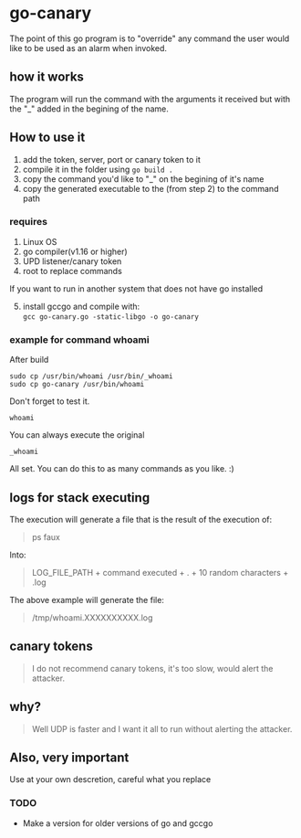 # go-canary

The point of this go program is to "override" any command the user would like to be used as an alarm when invoked.

## how it works
The program will run the command with the arguments it received but with the "_" added in the begining of the name.

## How to use it

1. add the token, server, port or canary token to it
2. compile it in the folder using ```go build .```
3. copy the command you'd like to "_" on the begining of it's name
4. copy the generated executable to the (from step 2) to the command path

### requires

1. Linux OS
2. go compiler(v1.16 or higher)
3. UPD listener/canary token
4. root to replace commands

If you want to run in another system that does not have go installed

5. install gccgo and compile with:  
```gcc go-canary.go -static-libgo -o go-canary```

### example for command **whoami** 

After build
```shell
sudo cp /usr/bin/whoami /usr/bin/_whoami
sudo cp go-canary /usr/bin/whoami
```

Don't forget to test it.
```shell
whoami
```
You can always execute the original
```shell
_whoami
```

All set.
You can do this to as many commands as you like. :)

## logs for stack executing

The execution will generate a file that is the result of the execution of:
> ps faux

Into:

> LOG_FILE_PATH + command executed + . + 10 random characters + .log

The above example will generate the file:

> /tmp/whoami.XXXXXXXXXX.log

## canary tokens

> I do not recommend canary tokens, it's too slow, would alert the attacker.

## why?

> Well UDP is faster and I want it all to run without alerting the attacker.

## Also, very important

Use at your own descretion, careful what you replace

### TODO

* Make a version for older versions of go and gccgo